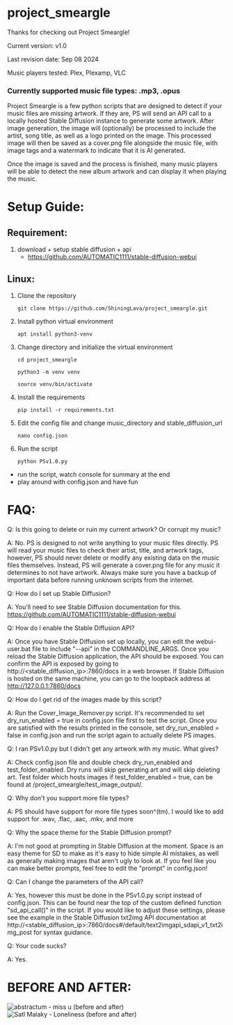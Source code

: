 # project_smeargle
Thanks for checking out Project Smeargle!


Current version: v1.0

Last revision date: Sep 08 2024

Music players tested: Plex, Plexamp, VLC

### Currently supported music file types: .mp3, .opus


Project Smeargle is a few python scripts that are designed to detect if your music files are missing artwork. If they are, PS will send an API call to a locally hosted Stable Diffusion instance to generate some artwork. After image generation, the image will (optionally) be processed to include the artist, song title, as well as a logo printed on the image. This processed image will then be saved as a cover.png file alongside the music file, with image tags and a watermark to indicate that it is AI generated. 


Once the image is saved and the process is finished, many music players will be able to detect the new album artwork and can display it when playing the music. 



# Setup Guide:
## Requirement: 
1. download + setup stable diffusion + api
	- https://github.com/AUTOMATIC1111/stable-diffusion-webui
   
## Linux:
1. Clone the repository
   
   ```git clone https://github.com/ShiningLava/project_smeargle.git```
2. Install python virtual environment
   
   ```apt install python3-venv```
3. Change directory and initialize the virtual environment
   
   ```cd project_smeargle```
   
   ```python3 -m venv venv```
   
   ```source venv/bin/activate```
4. Install the requirements
   
    ```pip install -r requirements.txt```
5. Edit the config file and change music_directory and stable_diffusion_url
   
    ```nano config.json```
	
6. Run the script

    ```python PSv1.0.py```
	
- run the script, watch console for summary at the end
- play around with config.json and have fun


# FAQ:

Q: Is this going to delete or ruin my current artwork? Or corrupt my music?

A: No. PS is designed to not write anything to your music files directly. PS will read your music files to check their artist, title, and artwork tags, however, PS should never delete or modify any existing data on the music files themselves. Instead, PS will generate a cover.png file for any music it determines to not have artwork. Always make sure you have a backup of important data before running unknown scripts from the internet.


Q: How do I set up Stable Diffusion? 

A: You'll need to see Stable Diffusion documentation for this. https://github.com/AUTOMATIC1111/stable-diffusion-webui


Q: How do I enable the Stable Diffusion API?

A: Once you have Stable Diffusion set up locally, you can edit the webui-user.bat file to include "--api" in the COMMANDLINE_ARGS. Once you reload the Stable Diffusion application, the API should be exposed. You can confirm the API is exposed by going to http://<stable_diffusion_ip>:7860/docs in a web browser. If Stable Diffusion is hosted on the same machine, you can go to the loopback address at http://127.0.0.1:7860/docs



Q: How do I get rid of the images made by this script?

A: Run the Cover_Image_Remover.py script. It's recommended to set dry_run_enabled = true in config.json file first to test the script. Once you are satisfied with the results printed in the console, set dry_run_enabled = false in config.json and run the script again to actually delete PS images.


Q: I ran PSv1.0.py but I didn't get any artwork with my music. What gives?

A: Check config.json file and double check dry_run_enabled and test_folder_enabled. Dry runs will skip generating art and will skip deleting art. Test folder which hosts images if test_folder_enabled = true, can be found at /project_smeargle/test_image_output/. 


Q: Why don't you support more file types?

A: PS should have support for more file types soon^(tm). I would like to add support for .wav, .flac, .aac, .mkv, and more


Q: Why the space theme for the Stable Diffusion prompt?

A: I'm not good at prompting in Stable Diffusion at the moment. Space is an easy theme for SD to make as it's easy to hide simple AI mistakes, as well as generally making images that aren't ugly to look at. If you feel like you can make better prompts, feel free to edit the "prompt" in config.json!


Q: Can I change the parameters of the API call?

A: Yes, however this must be done in the PSv1.0.py script instead of config.json. This can be found near the top of the custom defined function "sd_api_call()" in the script. If you would like to adjust these settings, please see the example in the Stable Diffusion txt2img API documentation at http://<stable_diffusion_ip>:7860/docs#/default/text2imgapi_sdapi_v1_txt2img_post for syntax guidance. 


Q: Your code sucks?

A: Yes. 


# BEFORE AND AFTER:

![abstractum - miss u (before and after)](https://github.com/user-attachments/assets/7b7c5308-0279-4a41-803b-3710bcc0ac65)
![Satl   Malaky - Loneliness (before and after)](https://github.com/user-attachments/assets/b97132a4-105a-4e51-a35a-41a7706e343d)

